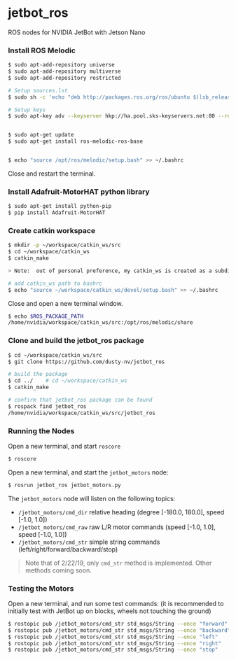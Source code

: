# jetbot_ros
ROS nodes for NVIDIA JetBot with Jetson Nano


### Install ROS Melodic

```bash
$ sudo apt-add-repository universe
$ sudo apt-add-repository multiverse
$ sudo apt-add-repository restricted

# Setup sources.lst
$ sudo sh -c 'echo "deb http://packages.ros.org/ros/ubuntu $(lsb_release -sc) main" > /etc/apt/sources.list.d/ros-latest.list'

# Setup keys
$ sudo apt-key adv --keyserver hkp://ha.pool.sks-keyservers.net:80 --recv-key 0xB01FA116


$ sudo apt-get update
$ sudo apt-get install ros-melodic-ros-base


$ echo "source /opt/ros/melodic/setup.bash" >> ~/.bashrc
```

Close and restart the terminal.


### Install Adafruit-MotorHAT python library

```bash
$ sudo apt-get install python-pip
$ pip install Adafruit-MotorHAT
```


### Create catkin workspace

```bash
$ mkdir -p ~/workspace/catkin_ws/src
$ cd ~/workspace/catkin_ws
$ catkin_make

> Note:  out of personal preference, my catkin_ws is created as a subdirectory under ~/workspace

# add catkin_ws path to bashrc
$ echo "source ~/workspace/catkin_ws/devel/setup.bash" >> ~/.bashrc
```

Close and open a new terminal window.

```bash
$ echo $ROS_PACKAGE_PATH 
/home/nvidia/workspace/catkin_ws/src:/opt/ros/melodic/share
```

### Clone and build the jetbot_ros package

```bash
$ cd ~/workspace/catkin_ws/src
$ git clone https://github.com/dusty-nv/jetbot_ros

# build the package
$ cd ../    # cd ~/workspace/catkin_ws
$ catkin_make

# confirm that jetbot_ros package can be found
$ rospack find jetbot_ros
/home/nvidia/workspace/catkin_ws/src/jetbot_ros
```

### Running the Nodes

Open a new terminal, and start `roscore`
```bash
$ roscore
```

Open a new terminal, and start the `jetbot_motors` node:
```bash
$ rosrun jetbot_ros jetbot_motors.py
```

The `jetbot_motors` node will listen on the following topics:
* `/jetbot_motors/cmd_dir`     relative heading (degree [-180.0, 180.0], speed [-1.0, 1.0])
* `/jetbot_motors/cmd_raw`     raw L/R motor commands  (speed [-1.0, 1.0], speed [-1.0, 1.0])
* `/jetbot_motors/cmd_str`     simple string commands (left/right/forward/backward/stop)

> Note that of 2/22/19, only `cmd_str` method is implemented.  Other methods coming soon.


### Testing the Motors

Open a new terminal, and run some test commands:
(it is recommended to initially test with JetBot up on blocks, wheels not touching the ground)

```bash
$ rostopic pub /jetbot_motors/cmd_str std_msgs/String --once "forward"
$ rostopic pub /jetbot_motors/cmd_str std_msgs/String --once "backward"
$ rostopic pub /jetbot_motors/cmd_str std_msgs/String --once "left"
$ rostopic pub /jetbot_motors/cmd_str std_msgs/String --once "right"
$ rostopic pub /jetbot_motors/cmd_str std_msgs/String --once "stop"
```



